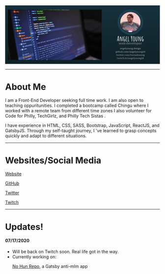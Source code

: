 
![Angel Young Banner](./images/Angel_Young.png)

<hr>

# About Me

I am a Front-End Developer seeking full time work. I am also open to teaching oppuritunities. I completed a bootcamp called Chingu where I worked with a remote team from different time zones I also volunteer for Code for Philly, TechGirlz, and Philly Tech Sistas .

I have experience in HTML, CSS, SASS, Bootstrap, JavaScript, ReactJS, and GatsbyJS. Through my self-taught journey, I 've learned to grasp concepts quickly and adapt to different situations.

<hr>
            
# Websites/Social Media

[Website](https://www.angelyoung.design)

[GitHub](https://www.github.com/angelyoung24)

[Twitter](https://www.twitter.com/tornadosong)

[Twitch](https://www.twitch.tv/angelyoung24) 

<hr>

# Updates!

#### 07/17/2020

<ul>
<li>Will be back on Twitch soon. Real life got in the way.</li>
<li>Currently working on: 

[No Hun Repo](https://www.github.com/angelyoung24/no-hun),  a Gatsby anti-mlm app</li>
</ul>





